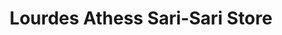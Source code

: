 ---
title: "Lourdes Athess Sari-Sari Store"
url: /imus/lourdes-athess-sari-sari-store/
shop: convenience
---